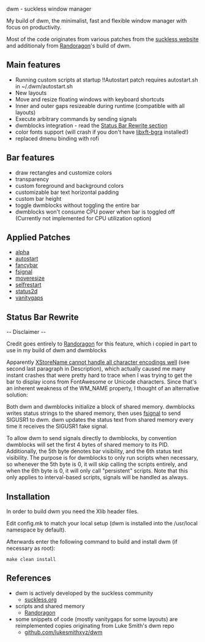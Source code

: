 dwm - suckless window manager

My build of dwm, the minimalist, fast and flexible window manager with focus on productivity.

Most of the code originates from various patches from the [suckless website](https://dwm.suckless.org)  
and additionaly from [Randoragon](https://github.com/Randoragon)'s build of dwm.

## Main features

- Running custom scripts at startup !!Autostart patch requires autostart.sh in ~/.dwm/autostart.sh
- New layouts
- Move and resize floating windows with keyboard shortcuts
- Inner and outer gaps resizeable during runtime (compatible with all layouts)
- Execute arbitrary commands by sending signals
- dwmblocks integration - read the [Status Bar Rewrite section](https://github.com/coalbl4ck/dwm#status-bar-rewrite)
- color fonts support (will crash if you don't have [libxft-bgra](https://aur.archlinux.org/packages/libxft-bgra) installed!)
- replaced dmenu binding with rofi


## Bar features

- draw rectangles and customize colors
- transparency
- custom foreground and background colors
- customizable bar text horizontal padding
- custom bar height
- toggle dwmblocks without toggling the entire bar
- dwmblocks won't consume CPU power when bar is toggled off (Currently not implemented for CPU utilization option)

## Applied Patches

- [alpha](https://dwm.suckless.org/patches/alpha/)
- [autostart](https://dwm.suckless.org/patches/autostart/)
- [fancybar](https://dwm.suckless.org/patches/fancybar/)
- [fsignal](https://dwm.suckless.org/patches/fsignal/)
- [moveresize](https://dwm.suckless.org/patches/moveresize/)
- [selfrestart](https://dwm.suckless.org/patches/selfrestart/)
- [status2d](https://dwm.suckless.org/patches/status2d/)
- [vanitygaps](https://dwm.suckless.org/patches/vanitygaps/)

## Status Bar Rewrite

-- Disclaimer -- 

Credit goes entirely to [Randoragon](https://github.com/Randoragon) for this feature, which i copied in part to use in my build of dwm and dwmblocks  


Apparently [XStoreName cannot handle all character encodings well](https://linux.die.net/man/3/xstorename) (see second last paragraph in Description), which
actually caused me many instant crashes that were pretty hard to trace when I was trying to get the bar to display
icons from FontAwesome or Unicode characters. Since that's an inherent weakness of the WM\_NAME property, I thought
of an alternative solution:

Both dwm and dwmblocks initialize a block of shared memory. dwmblocks writes status strings to the shared memory,
then uses [fsignal](https://dwm.suckless.org/patches/fsignal/) to send SIGUSR1 to dwm. dwm updates the status
text from shared memory every time it receives the SIGUSR1 fake signal.

To allow dwm to send signals directly to dwmblocks, by convention dwmblocks will set the first 4 bytes of
shared memory to its PID. Additionally, the 5th byte denotes bar visibility, and the 6th status text visibility.
The purpose is for dwmblocks to only run scripts when necessary, so whenever the 5th byte is 0, it will skip
calling the scripts entirely, and when the 6th byte is 0, it will only call "persistent" scripts.
Note that this only applies to interval-based scripts, signals will be handled as always.

## Installation

In order to build dwm you need the Xlib header files.

Edit config.mk to match your local setup (dwm is installed into
the /usr/local namespace by default).

Afterwards enter the following command to build and install dwm (if
necessary as root):

    make clean install

## References

- dwm is actively developed by the suckless community
    - [suckless.org](https://suckless.org)  
- scripts and shared memory  
	- [Randoragon](https://github.com/Randoragon)  
- some snippets of code (mostly vanitygaps for some layouts) are reimplemented copies originating from Luke Smith's dwm repo
    - [github.com/lukesmithxyz/dwm](https://github.com/lukesmithxyz/dwm)


